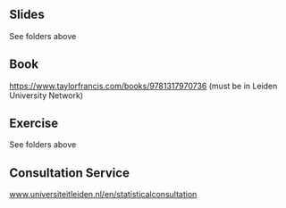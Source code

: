 ## Slides

See folders above

## Book

https://www.taylorfrancis.com/books/9781317970736 (must be in Leiden University Network)



## Exercise

See folders above

## Consultation Service

www.universiteitleiden.nl/en/statisticalconsultation
